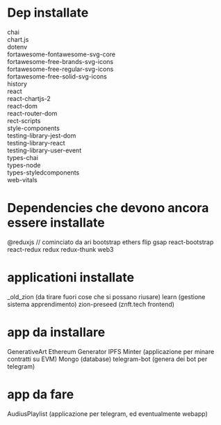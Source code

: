 # Dep installate

chai<br>
chart.js<br>
dotenv<br>
fortawesome-fontawesome-svg-core<br>
fortawesome-free-brands-svg-icons<br>
fortawesome-free-regular-svg-icons<br>
fortawesome-free-solid-svg-icons<br>
history<br>
react<br>
react-chartjs-2<br>
react-dom<br>
react-router-dom<br>
rect-scripts<br>
style-components<br>
testing-library-jest-dom<br>
testing-library-react<br>
testing-library-user-event<br>
types-chai<br>
types-node<br>
types-styledcomponents<br>
web-vitals<br>

# Dependencies che devono ancora essere installate

@reduxjs // cominciato da ari
bootstrap
ethers
flip
gsap
react-bootstrap
react-redux
redux
redux-thunk
web3

# applicationi installate

\_old_zion (da tirare fuori cose che si possano riusare)
learn (gestione sistema apprendimento)
zion-preseed (znft.tech frontend)

# app da installare

GenerativeArt
Ethereum
Generator
IPFS
Minter (applicazione per minare contratti su EVM)
Mongo (database)
telegram-bot (genera dei bot per telegram)

# app da fare

AudiusPlaylist (applicazione per telegram, ed eventualmente webapp)
